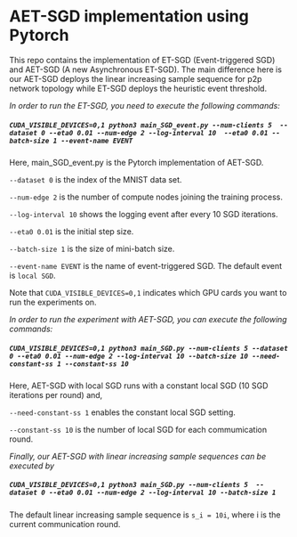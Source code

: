 <h1>AET-SGD implementation using Pytorch</h1>

This repo contains the implementation of ET-SGD (Event-triggered SGD) and AET-SGD (A new Asynchronous ET-SGD). The main difference here is our AET-SGD deploys the linear increasing sample sequence for p2p network topology while ET-SGD deploys the heuristic event threshold.


<em>In order to run the ET-SGD, you need to execute the following commands:</em>

##### ```CUDA_VISIBLE_DEVICES=0,1 python3 main_SGD_event.py --num-clients 5  --dataset 0 --eta0 0.01 --num-edge 2 --log-interval 10  --eta0 0.01 --batch-size 1 --event-name EVENT```

Here, main_SGD_event.py is the Pytorch implementation of AET-SGD.

```--dataset 0``` is the index of the MNIST data set.

```--num-edge 2``` is the number of compute nodes joining the training process.

```--log-interval 10``` shows the logging event after every 10 SGD iterations.

```--eta0 0.01``` is the initial step size.

```--batch-size 1``` is the size of mini-batch size.

```--event-name EVENT``` is the name of event-triggered SGD. The default event is ```local SGD```.

Note that ```CUDA_VISIBLE_DEVICES=0,1``` indicates which GPU cards you want to run the experiments on.


<em> In order to run the experiment with AET-SGD, you can execute the following commands:</em>

##### ```CUDA_VISIBLE_DEVICES=0,1 python3 main_SGD.py --num-clients 5 --dataset 0 --eta0 0.01 --num-edge 2 --log-interval 10 --batch-size 10 --need-constant-ss 1 --constant-ss 10```

Here, AET-SGD with local SGD runs with a constant local SGD (10 SGD iterations per round) and,

```--need-constant-ss 1``` enables the constant local SGD setting.

```--constant-ss 10``` is the number of local SGD for each commumication round.


<em>Finally, our AET-SGD with linear increasing sample sequences can be executed by </em>

##### ```CUDA_VISIBLE_DEVICES=0,1 python3 main_SGD.py --num-clients 5  --dataset 0 --eta0 0.01 --num-edge 2 --log-interval 10 --batch-size 1```

The default linear increasing sample sequence is ```s_i = 10i```, where i is the current communication round.

